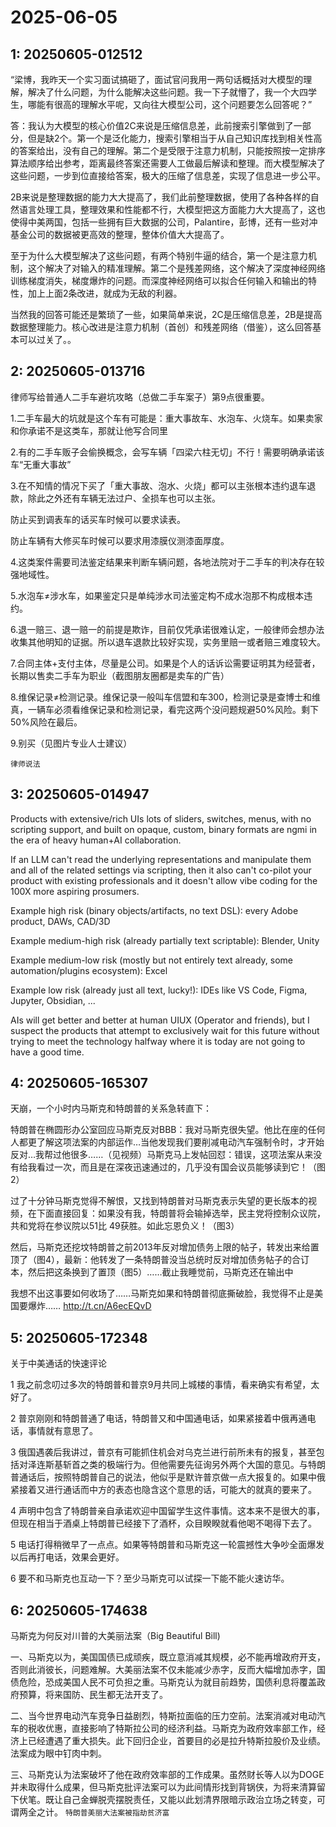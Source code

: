 # 2025-06-05

## 1: 20250605-012512

“梁博，我昨天一个实习面试搞砸了，面试官问我用一两句话概括对大模型的理解，解决了什么问题，为什么能解决这些问题。我一下子就懵了，我一个大四学生，哪能有很高的理解水平呢，又向往大模型公司，这个问题要怎么回答呢？”

答：我认为大模型的核心价值2C来说是压缩信息差，此前搜索引擎做到了一部分，但是缺2个。第一个是泛化能力，搜索引擎相当于从自己知识库找到相关性高的答案给出，没有自己的理解。第二个是受限于注意力机制，只能按照按一定排序算法顺序给出参考，距离最终答案还需要人工做最后解读和整理。而大模型解决了这些问题，一步到位直接给答案，极大的压缩了信息差，实现了信息进一步公平。

2B来说是整理数据的能力大大提高了，我们此前整理数据，使用了各种各样的自然语言处理工具，整理效果和性能都不行，大模型把这方面能力大大提高了，这也使得中美两国，包括一些拥有巨大数据的公司，Palantire，彭博，还有一些对冲基金公司的数据被更高效的整理，整体价值大大提高了。

至于为什么大模型解决了这些问题，有两个特别牛逼的结合，第一个是注意力机制，这个解决了对输入的精准理解。第二个是残差网络，这个解决了深度神经网络训练梯度消失，梯度爆炸的问题。而深度神经网络可以拟合任何输入和输出的特性，加上上面2条改进，就成为无敌的利器。

当然我的回答可能还是繁琐了一些，如果简单来说，2C是压缩信息差，2B是提高数据整理能力。核心改进是注意力机制（首创）和残差网络（借鉴），这么回答基本可以过关了。。

## 2: 20250605-013716

律师写给普通人二手车避坑攻略（总做二手车案子）第9点很重要。

1.二手车最大的坑就是这个车有可能是：重大事故车、水泡车、火烧车。如果卖家和你承诺不是这类车，那就让他写合同里

2.有的二手车贩子会偷换概念，会写车辆「四梁六柱无切」不行！需要明确承诺该车“无重大事故”

3.在不知情的情况下买了「重大事故、泡水、火烧」都可以主张根本违约退车退款，除此之外还有车辆无法过户、全损车也可以主张。

防止买到调表车的话买车时候可以要求读表。

防止车辆有大修买车时候可以要求用漆膜仪测漆面厚度。

4.这类案件需要司法鉴定结果来判断车辆问题，各地法院对于二手车的判决存在较强地域性。

5.水泡车≠涉水车，如果鉴定只是单纯涉水司法鉴定构不成水泡那不构成根本违约。

6.退一赔三、退一赔一的前提是欺诈，目前仅凭承诺很难认定，一般律师会想办法收集其他明知的证据。所以退车退款比较好实现，实务里赔一或者赔三难度较大。

7.合同主体+支付主体，尽量是公司。如果是个人的话诉讼需要证明其为经营者，长期以售卖二手车为职业（截图朋友圈都是卖车的广告）

8.维保记录≠检测记录。维保记录一般叫车信盟和车300，检测记录是查博士和维真，一辆车必须看维保记录和检测记录，看完这两个没问题规避50%风险。剩下50%风险在最后。

9.别买（见图片专业人士建议） 

`律师说法`

## 3: 20250605-014947

Products with extensive/rich UIs lots of sliders, switches, menus, with no scripting support, and built on opaque, custom, binary formats are ngmi in the era of heavy human+AI collaboration.

If an LLM can't read the underlying representations and manipulate them and all of the related settings via scripting, then it also can't co-pilot your product with existing professionals and it doesn't allow vibe coding for the 100X more aspiring prosumers.

Example high risk (binary objects/artifacts, no text DSL): every Adobe product, DAWs, CAD/3D

Example medium-high risk (already partially text scriptable): Blender, Unity

Example medium-low risk (mostly but not entirely text already, some automation/plugins ecosystem): Excel

Example low risk (already just all text, lucky!): IDEs like VS Code, Figma, Jupyter, Obsidian, ...

AIs will get better and better at human UIUX (Operator and friends), but I suspect the products that attempt to exclusively wait for this future without trying to meet the technology halfway where it is today are not going to have a good time.

## 4: 20250605-165307

天崩，一个小时内马斯克和特朗普的关系急转直下：

特朗普在椭圆形办公室回应马斯克反对BBB：我对马斯克很失望。他比在座的任何人都更了解这项法案的内部运作…当他发现我们要削减电动汽车强制令时，才开始反对…我帮过他很多……（见视频）马斯克马上发帖回怼：错误，这项法案从来没有给我看过一次，而且是在深夜迅速通过的，几乎没有国会议员能够读到它！（图2）

过了十分钟马斯克觉得不解恨，又找到特朗普对马斯克表示失望的更长版本的视频，在下面直接回复：如果没有我，特朗普将会输掉选举，民主党将控制众议院，共和党将在参议院以51比 49获胜。如此忘恩负义！（图3）

然后，马斯克还挖坟特朗普之前2013年反对增加债务上限的帖子，转发出来给置顶了（图4），最新：他转发了一条特朗普没当总统时反对增加债务帖子的合订本，然后把这条换到了置顶（图5）……截止我睡觉前，马斯克还在输出中

我想不出这事要如何收场了……马斯克如果和特朗普彻底撕破脸，我觉得不止是美国要爆炸…… http://t.cn/A6ecEQvD

## 5: 20250605-172348

关于中美通话的快速评论

1 我之前念叨过多次的特朗普和普京9月共同上城楼的事情，看来确实有希望，太好了。

2 普京刚刚和特朗普通了电话，特朗普又和中国通电话，如果紧接着中俄再通电话，事情就有意思了。

3 俄国遇袭后我讲过，普京有可能抓住机会对乌克兰进行前所未有的报复，甚至包括对泽连斯基斩首之类的极端行为。但他需要先征询另外两个大国的意见。与特朗普通话后，按照特朗普自己的说法，他似乎是默许普京做一点大报复的。如果中俄紧接着又进行通话而中方的表态也隐含这个意思的话，可能大的就真的要来了。

4 声明中包含了特朗普亲自承诺欢迎中国留学生这件事情。这本来不是很大的事，但现在相当于酒桌上特朗普已经接下了酒杯，众目睽睽就看他喝不喝得下去了。

5 电话打得稍微早了一点点。如果等特朗普和马斯克这一轮震撼性大争吵全面爆发以后再打电话，效果会更好。

6 要不和马斯克也互动一下？至少马斯克可以试探一下能不能火速访华。

## 6: 20250605-174638

马斯克为何反对川普的大美丽法案（Big Beautiful Bill)

一、马斯克以为，美国国债已成顽疾，既立意消减其规模，必不能再增政府开支，否则此消彼长，问题难解。大美丽法案不仅未能减少赤字，反而大幅增加赤字，国债危险，恐成美国人民不可负担之重。马斯克认为就目前趋势，国债利息将覆盖政府预算，将来国防、民生都无法开支了。

二、当今世界电动汽车竞争日益剧烈，特斯拉面临的压力空前。法案消减对电动汽车的税收优惠，直接影响了特斯拉公司的经济利益。马斯克为政府效率部工作，经济上已经遭遇了重大损失。此下回归企业，首要目的必是拉升特斯拉股价及业绩。法案成为眼中钉肉中刺。

三、马斯克认为法案破坏了他在政府效率部的工作成果。虽然财长等人以为DOGE并未取得什么成果，但马斯克批评法案可以为此间情形找到背锅侠，为将来清算留下伏笔。既让自己金蝉脱壳摆脱责任，又能以此划清界限暗示政治立场之转变，可谓两全之计。 `特朗普美丽大法案被指劫贫济富`


